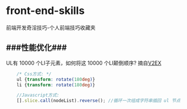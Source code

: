 front-end-skills
================

前端开发奇淫技巧-个人前端技巧收藏夹

###性能优化###
--
UL有 10000 个LI子元素，如何将这 10000 个LI颠倒顺序? 摘自[V2EX](http://v2ex.com/t/100982)
```css
    /* Css方式: */
    ul {transform: rotate(180deg)} 
    li {transform: rotate(180deg)}
```

```javascript
    //Javascript方式:
    [].slice.call(nodeList).reverse(); //循环一次组成字符串插回 ul 节点
```

